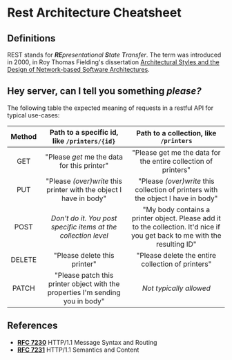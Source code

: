 # Rest Architecture Cheatsheet

## Definitions

REST stands for _**RE**presentational **S**tate **T**ransfer_. The term was introduced in 2000, in Roy Thomas Fielding's dissertation [Architectural Styles and the Design of Network-based Software Architectures](http://www.ics.uci.edu/~fielding/pubs/dissertation/top.htm).

## Hey server, can I tell you something _please?_

The following table the expected meaning of requests in a restful API for typical use-cases:

| Method | Path to a specific id, like `/printers/{id}` | Path to a collection, like `/printers` |
| :---------: | :------------------------------: | :-----------------------------: |
| GET | "Please _get_ me the data for this printer" | "Please get me the data for the entire collection of printers" |
| PUT | "Please _(over)write_ this printer with the object I have in body" | "Please _(over)write_ this collection of printers with the object I have in body" |
| POST | _Don't do it. You post specific items at the collection level_ | "My body contains a printer object. Please add it to the collection. It'd nice if you get back to me with the resulting ID" |
| DELETE | "Please delete this printer" | "Please delete the entire collection of printers" |
| PATCH | "Please patch this printer object with the properties I'm sending you in body" | _Not typically allowed_ |


## References

- **[RFC 7230](https://tools.ietf.org/html/rfc7230)** HTTP/1.1 Message Syntax and Routing
- **[RFC 7231](https://tools.ietf.org/html/rfc7231)** HTTP/1.1 Semantics and Content
